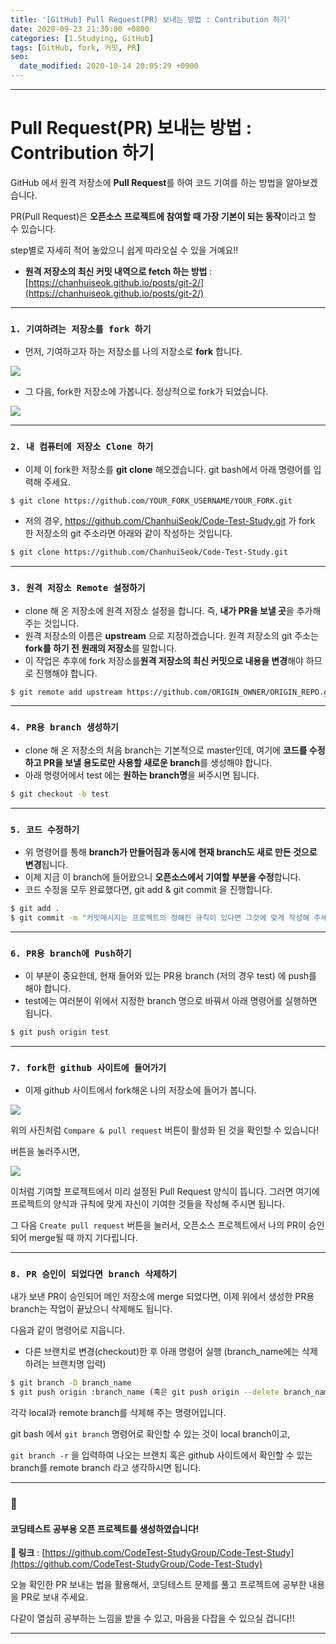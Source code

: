 ```yaml
---
title: '[GitHub] Pull Request(PR) 보내는 방법 : Contribution 하기'
date: 2020-09-23 21:30:00 +0800
categories: [1.Studying, GitHub]
tags: [GitHub, fork, 커밋, PR]
seo:
  date_modified: 2020-10-14 20:05:29 +0900
---
```




------

# **Pull Request(PR) 보내는 방법 : Contribution 하기**



GitHub 에서 원격 저장소에 **Pull Request**를 하여 코드 기여를 하는 방법을 알아보겠습니다.

PR(Pull Request)은 **오픈소스 프로젝트에 참여할 때 가장 기본이 되는 동작**이라고 할 수 있습니다.

step별로 자세히 적어 놓았으니 쉽게 따라오실 수 있을 거예요!!

* **원격 저장소의 최신 커밋 내역으로 fetch 하는 방법** : [https://chanhuiseok.github.io/posts/git-2/](https://chanhuiseok.github.io/posts/git-2/)

------



### **`1. 기여하려는 저장소를 fork 하기`** 

* 먼저, 기여하고자 하는 저장소를 나의 저장소로 **fork** 합니다.

![](https://drive.google.com/uc?export=download&id=1WDPYt3os61DDxUb6oIblXxPd9DSjL1Br)

* 그 다음, fork한 저장소에 가봅니다. 정상적으로 fork가 되었습니다.

![](https://drive.google.com/uc?export=download&id=1MXAGOXL5Qu7yG3KadC6aG52VMSzlEko-)

------



### **`2. 내 컴퓨터에 저장소 Clone 하기`**

* 이제 이 fork한 저장소를 **git clone** 해오겠습니다. git bash에서 아래 명령어를 입력해 주세요.

```bash
$ git clone https://github.com/YOUR_FORK_USERNAME/YOUR_FORK.git 
```

* 저의 경우, https://github.com/ChanhuiSeok/Code-Test-Study.git 가 fork 한 저장소의 git 주소라면 아래와 같이 작성하는 것입니다.

```bash
$ git clone https://github.com/ChanhuiSeok/Code-Test-Study.git
```

------



### **`3. 원격 저장소 Remote 설정하기`**

* clone 해 온 저장소에 원격 저장소 설정을 합니다. 즉, **내가 PR을 보낼 곳**을 추가해 주는 것입니다.
* 원격 저장소의 이름은 **upstream** 으로 지정하겠습니다. 원격 저장소의 git 주소는 **fork를 하기 전 원래의 저장소**를 말합니다.
* 이 작업은 추후에 fork 저장소를**원격 저장소의 최신 커밋으로 내용을 변경**해야 하므로 진행해야 합니다.

```bash
$ git remote add upstream https://github.com/ORIGIN_OWNER/ORIGIN_REPO.git
```

------



### **`4. PR용 branch 생성하기`**

* clone 해 온 저장소의 처음 branch는 기본적으로 master인데, 여기에 **코드를 수정하고 PR을 보낼 용도로만 사용할 새로운 branch**를 생성해야 합니다.
* 아래 명령어에서 test 에는 **원하는 branch명**을 써주시면 됩니다.

```bash
$ git checkout -b test
```

------



### **`5. 코드 수정하기`**

* 위 명령어를 통해 **branch가 만들어짐과 동시에** **현재 branch도 새로 만든 것으로 변경**됩니다.
* 이제 지금 이 branch에 들어왔으니 **오픈소스에서 기여할 부분을 수정**합니다.
* 코드 수정을 모두 완료했다면, git add & git commit 을 진행합니다.

```bash
$ git add .
$ git commit -m "커밋메시지는 프로젝트의 정해진 규칙이 있다면 그것에 맞게 작성해 주세요"
```

------



### **`6. PR용 branch에 Push하기`**

* 이 부분이 중요한데, 현재 들어와 있는 PR용 branch (저의 경우 test) 에 push를 해야 합니다.
* test에는 여러분이 위에서 지정한 branch 명으로 바꿔서 아래 명령어를 실행하면 됩니다.

```bash
$ git push origin test
```

------



### **`7. fork한 github 사이트에 들어가기`**

* 이제 github 사이트에서 fork해온 나의 저장소에 들어가 봅니다.

![](https://drive.google.com/uc?export=download&id=1Dssv4u28HI22rlBAQlmgKi4bhEMZVaUj)

위의 사진처럼 `Compare & pull request` 버튼이 활성화 된 것을 확인할 수 있습니다!

버튼을 눌러주시면,

![](https://drive.google.com/uc?export=download&id=1nbODBCjvQIiXCvVvD2vznsT3bIVfqspx)

이처럼 기여할 프로젝트에서 미리 설정된 Pull Request 양식이 뜹니다. 그러면 여기에 프로젝트의 양식과 규칙에 맞게 자신이 기여한 것들을 작성해 주시면 됩니다.

그 다음 `Create pull request` 버튼을 눌러서, 오픈소스 프로젝트에서 나의 PR이 승인되어 merge될 때 까지 기다립니다.

------

### **`8. PR 승인이 되었다면 branch 삭제하기`**

내가 보낸 PR이 승인되어 메인 저장소에 merge 되었다면, 이제 위에서 생성한 PR용 branch는 작업이 끝났으니 삭제해도 됩니다.

다음과 같이 명령어로 지웁니다.

* 다른 브랜치로 변경(checkout)한 후 아래 명령어 실행 (branch_name에는 삭제하려는 브랜치명 입력)

```bash
$ git branch -D branch_name
$ git push origin :branch_name (혹은 git push origin --delete branch_name)
```

각각 local과 remote branch를 삭제해 주는 명령어입니다.

git bash 에서 `git branch` 명령어로 확인할 수 있는 것이 local branch이고,

`git branch -r` 을 입력하여 나오는 브랜치 혹은 github 사이트에서 확인할 수 있는 branch를 remote branch 라고 생각하시면 됩니다.

------

### 🌠

#### **코딩테스트 공부용 오픈 프로젝트**를 생성하였습니다!

**🔗 링크** : [https://github.com/CodeTest-StudyGroup/Code-Test-Study](https://github.com/CodeTest-StudyGroup/Code-Test-Study)

오늘 확인한 PR 보내는 법을 활용해서, 코딩테스트 문제를 풀고 프로젝트에 공부한 내용을 PR로 보내 주세요.

다같이 열심히 공부하는 느낌을 받을 수 있고, 마음을 다잡을 수 있으실 겁니다!!

------

